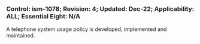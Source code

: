 ### Control: ism-1078; Revision: 4; Updated: Dec-22; Applicability: ALL; Essential Eight: N/A
<p>A telephone system usage policy is developed, implemented and maintained.</p>